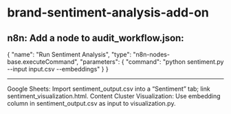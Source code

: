 # brand-sentiment-analysis-add-on

n8n: Add a node to audit_workflow.json:
----


{
  "name": "Run Sentiment Analysis",
  "type": "n8n-nodes-base.executeCommand",
  "parameters": {
    "command": "python sentiment.py --input input.csv --embeddings"
  }
}


----
Google Sheets: Import sentiment_output.csv into a “Sentiment” tab; link sentiment_visualization.html.
Content Cluster Visualization: Use embedding column in sentiment_output.csv as input to visualization.py.

